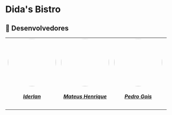 # Dida's Bistro

## 👥 Desenvolvedores

<center>
<table style="margin-left: auto; margin-right: auto;">
    <tr>
        <td align="center">
            <a href="https://github.com/IderlanJ">
                <img style="border-radius: 50%;" src="https://github.com/IderlanJ.png" width="150px;"/>
                <h5 class="text-center">Iderlan</h5>
            </a>
        </td>
        <td align="center">
            <a href="https://github.com/Mateushqms">
                <img style="border-radius: 50%;" src="https://github.com/Mateushqms.png" width="150px;"/>
                <h5 class="text-center">Mateus Henrique</h5>
            </a>
        </td>
        </td>
        <td align="center">
            <a href="https://github.com/Goizzz">
                <img style="border-radius: 50%;" src="https://github.com/Goizzz.png" width="150px;"/>
                <h5 class="text-center">Pedro Gois</h5>
            </a>
        </td>
        <td align="center">
            <a href="https://github.com/Felipe-Brandim">
                <img style="border-radius: 50%;" src="https://github.com/Felipe-Brandim.png" width="150px;"/>
                <h5 class="text-center">Fellipe Brandim</h5>
            </a>
</table>
</center>
